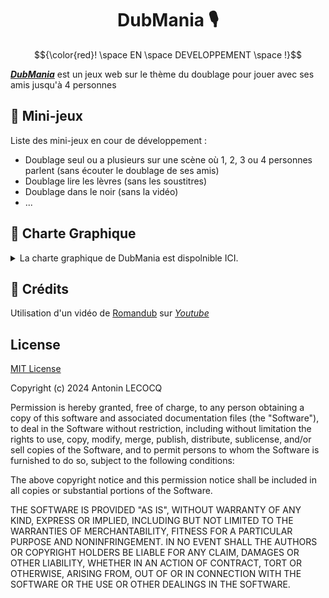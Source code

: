 # <div align="center">DubMania 🎙️</div>

$${\color{red}! \space EN \space DEVELOPPEMENT \space !}$$

[***DubMania***](https://dj4nto.github.io/DubMania/) est un jeux web sur le thème du doublage pour jouer avec ses amis jusqu'à 4 personnes

## 🎲 Mini-jeux 

Liste des mini-jeux en cour de développement :

* Doublage seul ou a plusieurs sur une scène où 1, 2, 3 ou 4 personnes parlent (sans écouter le doublage de ses amis)
* Doublage lire les lèvres (sans les soustitres)
* Doublage dans le noir (sans la vidéo)
* ...

## 🎨 Charte Graphique

<details>
<summary>La charte graphique de DubMania est dispolnible ICI.

</summary>

![1](./Charte%20Graphique%20DubMania/1.png)
![2](./Charte%20Graphique%20DubMania/2.png)

</details>

## 🙏 Crédits

Utilisation d'un vidéo de [Romandub](https://romandub.ch/) sur [*Youtube*](https://www.youtube.com/@RomandubCH)

## License

[MIT License](https://github.com/DJ4nto/DubMania/blob/main/LICENSE)

Copyright (c) 2024 Antonin LECOCQ

Permission is hereby granted, free of charge, to any person obtaining a copy
of this software and associated documentation files (the "Software"), to deal
in the Software without restriction, including without limitation the rights
to use, copy, modify, merge, publish, distribute, sublicense, and/or sell
copies of the Software, and to permit persons to whom the Software is
furnished to do so, subject to the following conditions:

The above copyright notice and this permission notice shall be included in all
copies or substantial portions of the Software.

THE SOFTWARE IS PROVIDED "AS IS", WITHOUT WARRANTY OF ANY KIND, EXPRESS OR
IMPLIED, INCLUDING BUT NOT LIMITED TO THE WARRANTIES OF MERCHANTABILITY,
FITNESS FOR A PARTICULAR PURPOSE AND NONINFRINGEMENT. IN NO EVENT SHALL THE
AUTHORS OR COPYRIGHT HOLDERS BE LIABLE FOR ANY CLAIM, DAMAGES OR OTHER
LIABILITY, WHETHER IN AN ACTION OF CONTRACT, TORT OR OTHERWISE, ARISING FROM,
OUT OF OR IN CONNECTION WITH THE SOFTWARE OR THE USE OR OTHER DEALINGS IN THE
SOFTWARE.
